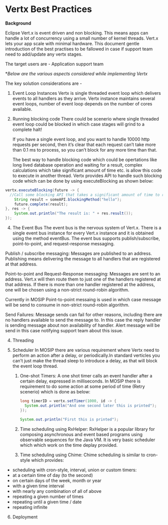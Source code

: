 
# Vertx Best Practices

**Background**

Eclipse Vert.x is event driven and non blocking. This means apps can handle a lot of concurrency using a small number of kernel threads. Vert.x lets your app scale with minimal hardware. This document gentle introduction of the best practises to be fallowed in case if support team need to add/update any vertx stages.

The target users are -
Application support team

**Below are the various aspects considered while implementing Vertx*

The key solution considerations are -
1.	Event Loop Instances
	Vertx is single threaded event loop which delivers events to all handlers as they arrive. Vertx instance maintains several event loops, number of event loop depends on the number of cores available.
	
2.	Running blocking code
	There could be scenerio where single threaded event loop could be blocked in which case stages will grind to a complete halt!
	
	If you have a single event loop, and you want to handle 10000 http requests per second, then it’s clear that each request can’t take more than 0.1 ms to process, so you can’t block for any more time than that.
	
	The best way to handle blocking code which could be opertations like long lived database operation and waiting for a result, complex calculations which take significant amount of time etc. is allow this code to execute in another thread. Vertx provides API to handle such blocking code which can be done by using executeBlocking as shown below:
	
```java
vertx.executeBlocking(future -> {
  //Call some blocking API that takes a significant amount of time to return
  	String result = someAPI.blockingMethod("hello");
  	future.complete(result);
}, res -> {
  	System.out.println("The result is: " + res.result());
});
```

4. The Event Bus
The event bus is the nervous system of Vert.x. There is a single event bus instance for every Vert.x instance and it is obtained using the method eventBus.
The event bus supports publish/subscribe, point-to-point, and request-response messaging.

Publish / subscribe messaging:
Messages are published to an address. Publishing means delivering the message to all handlers that are registered at that address.

Point-to-point and Request-Response messaging:
Messages are sent to an address. Vert.x will then route them to just one of the handlers registered at that address.
If there is more than one handler registered at the address, one will be chosen using a non-strict round-robin algorithm.

Currently in MOSIP Point-to-point messaing is used in which case message will be send to consume in non-strict round-robin algorithm.

Send Failures:
Message sends can fail for other reasons, including there are no handlers available to send the message to. In this case the reply handler is sending message about non availability of handler. Alert message will be send in this case notifying support team about this issue.

4. Threading

5. 	Scheduler
In MOSIP there are various requirement where Vertx need to perform an action after a delay, or periodically.In standard verticles you can’t just make the thread sleep to introduce a delay, as that will block the event loop thread.

	1. One-shot Timers:
		A one shot timer calls an event handler after a certain delay, expressed in milliseconds. In MOSIP there is requirement to do some action at some period of time (Retry scenerio) which is done as below:

		```java
		long timerID = vertx.setTimer(1000, id -> {
		  System.out.println("And one second later this is printed");
		});

		System.out.println("First this is printed");
		```
	2. Time scheduling using RxHelper:
RxHelper is a popular library for composing asynchronous and event based programs using observable sequences for the Java VM.
It is very basic scheduler which which work on the time deplay provided. 

	3. Time scheduling using Chime:
Chime scheduling is similar to cron-style which provides:
- scheduling with cron-style, interval, union or custom timers:
- at a certain time of day (to the second)
- on certain days of the week, month or year
- with a given time interval
- with nearly any combination of all of above
- repeating a given number of times
- repeating until a given time / date
- repeating infinite

6.  Deployment